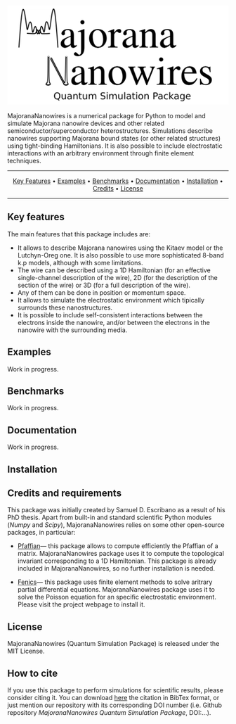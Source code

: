 ![alt text](Logo.png)

MajoranaNanowires is a numerical package for Python to model and simulate Majorana nanowire devices and other related semiconductor/superconductor heterostructures. Simulations describe nanowires supporting Majorana bound states (or other related structures) using tight-binding Hamiltonians. It is also possible to include electrostatic interactions with an arbitrary environment through finite element techniques.

---
<p align="center">
  <a href="#key-features">Key Features</a> •
  <a href="#examples">Examples</a> •
  <a href="#benchmarks">Benchmarks</a> •
  <a href="#documentation">Documentation</a> •
  <a href="#installation">Installation</a> •
  <a href="#credits">Credits</a> •
  <a href="#license">License</a>
</p>

---

## Key features

The main features that this package includes are:
 <ul>
  <li> It allows to describe Majorana nanowires using the Kitaev model or the Lutchyn-Oreg one. It is also possible to use more sophisticated 8-band k.p models, although with some limitations.</li>
  <li> The wire can be described using a 1D Hamiltonian (for an effective single-channel description of the wire), 2D (for the description of the section of the wire) or 3D (for a full description of the wire).</li>
  <li> Any of them can be done in position or momentum space.</li>
  <li> It allows to simulate the electrostatic environment which tipically surrounds these nanostructures.</li>
  <li> It is possible to include self-consistent interactions between the electrons inside the nanowire, and/or between the electrons in the nanowire with the surrounding media.</li>
</ul> 


## Examples

Work in progress.


## Benchmarks

Work in progress.


## Documentation

Work in progress. 


## Installation




## Credits and requirements

This package was initially created by Samuel D. Escribano as a result of his PhD thesis. Apart from built-in and standard scientific Python modules (*Numpy* and *Scipy*), MajoranaNanowires relies on some other open-source packages, in particular:

* [Pfaffian](https://arxiv.org/abs/1102.3440)— this package allows to compute efficiently the Pfaffian of a matrix. MajoranaNanowires package uses it to compute the topological invariant corresponding to a 1D Hamiltonian. This package is already included in MajoranaNanowires, so no further installation is needed.

* [Fenics](https://fenicsproject.org/)— this package uses finite element methods to solve aritrary partial differential equations. MajoranaNanowires package uses it to solve the Poisson equation for an specific electrostatic environment. Please visit the project webpage to install it.


## License
MajoranaNanowires (Quantum Simulation Package) is released under the MIT License.



## How to cite
If you use this package to perform simulations for scientific results, please consider citing it. You can download [here](https://github.com/Samdaz/MajoranaNanowires/blob/master/MajoranaNanowiresQSP.bibtex) the citation in BibTex format, or just mention our repository with its corresponding DOI number (i.e. Github repository *MajoranaNanowires Quantum Simulation Package*, DOI:...).





